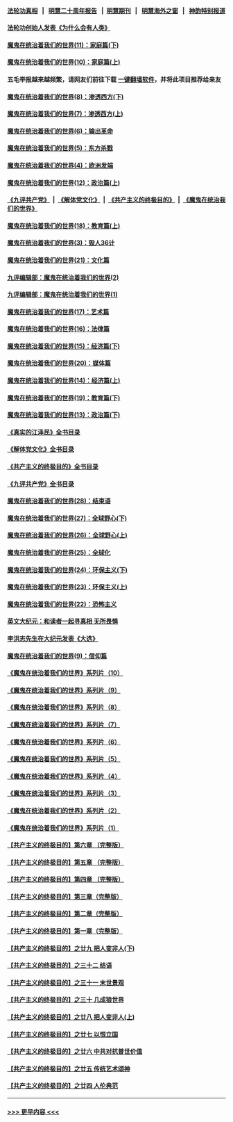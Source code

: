 #### [法轮功真相](https://github.com/gfw-breaker/truth/blob/master/README.md?t=0) &nbsp;&nbsp;|&nbsp;&nbsp; [明慧二十周年报告](https://github.com/gfw-breaker/mh-reports/blob/master/README.md?t=0) &nbsp;&nbsp;|&nbsp;&nbsp;[明慧期刊](https://github.com/gfw-breaker/mh-qikan) &nbsp;&nbsp;|&nbsp;&nbsp; [明慧海外之窗](https://github.com/gfw-breaker/mh-news/blob/master/README.md?t=0) &nbsp;&nbsp;|&nbsp;&nbsp; [神韵特别报道](https://github.com/gfw-breaker/mh-news/blob/master/shenyun.md?t=0)
#### [法轮功创始人发表《为什么会有人类》](../pages/nsc422/n13912117.md?t=02110643) 
#### [魔鬼在统治着我们的世界(11)：家庭篇(下)](../pages/nsc422/n10440961.md?t=02110643) 
#### [魔鬼在统治着我们的世界(10)：家庭篇(上)](../pages/nsc422/n10435448.md?t=02110643) 
#### 五毛举报越来越频繁，请网友们前往下载 [一键翻墙软件](https://github.com/gfw-breaker/ssr-accounts)，并将此项目推荐给亲友
#### [魔鬼在统治着我们的世界(8)：渗透西方(下)](../pages/nsc422/n10429603.md?t=02110643) 
#### [魔鬼在统治着我们的世界(7)：渗透西方(上)](../pages/nsc422/n10426013.md?t=02110643) 
#### [魔鬼在统治着我们的世界(6)：输出革命](../pages/nsc422/n10421536.md?t=02110643) 
#### [魔鬼在统治着我们的世界(5)：东方杀戮](../pages/nsc422/n10417707.md?t=02110643) 
#### [魔鬼在统治着我们的世界(4)：欧洲发端](../pages/nsc422/n10414890.md?t=02110643) 
#### [魔鬼在统治着我们的世界(12)：政治篇(上)](../pages/nsc422/n10444576.md?t=02110643) 
#### [《九评共产党》](https://github.com/begood0513/9ping.md/blob/master/README.md) &nbsp;|&nbsp; [《解体党文化》](../../../../jtdwh.md/blob/master/README.md)  &nbsp;|&nbsp; [《共产主义的终极目的》](../../../../gczydzjmd.md/blob/master/README.md) &nbsp;|&nbsp; [《魔鬼在统治我们的世界》](../../../../mgztzwmdsj.md/blob/master/README.md) 
#### [魔鬼在统治着我们的世界(18)：教育篇(上)](../pages/nsc422/n10526970.md?t=02110643) 
#### [魔鬼在统治着我们的世界(3)：毁人36计](../pages/nsc422/n10411583.md?t=02110643) 
#### [魔鬼在统治着我们的世界(21)：文化篇](../pages/nsc422/n10597706.md?t=02110643) 
#### [九评编辑部：魔鬼在统治着我们的世界(2)](../pages/nsc422/n10410036.md?t=02110643) 
#### [九评编辑部：魔鬼在统治着我们的世界(1)](../pages/nsc422/n10406825.md?t=02110643) 
#### [魔鬼在统治着我们的世界(17)：艺术篇](../pages/nsc422/n10499093.md?t=02110643) 
#### [魔鬼在统治着我们的世界(16)：法律篇](../pages/nsc422/n10485969.md?t=02110643) 
#### [魔鬼在统治着我们的世界(15)：经济篇(下)](../pages/nsc422/n10469975.md?t=02110643) 
#### [魔鬼在统治着我们的世界(20)：媒体篇](../pages/nsc422/n10586579.md?t=02110643) 
#### [魔鬼在统治着我们的世界(14)：经济篇(上)](../pages/nsc422/n10457370.md?t=02110643) 
#### [魔鬼在统治着我们的世界(19)：教育篇(下)](../pages/nsc422/n10564808.md?t=02110643) 
#### [魔鬼在统治着我们的世界(13)：政治篇(下)](../pages/nsc422/n10448270.md?t=02110643) 
#### [《真实的江泽民》全书目录](../pages/nsc422/n13721399.md?t=02110643) 
#### [《解体党文化》全书目录](../pages/nsc422/n13721157.md?t=02110643) 
#### [《共产主义的终极目的》全书目录](../pages/nsc422/n13721048.md?t=02110643) 
#### [《九评共产党》全书目录](../pages/nsc422/n13708085.md?t=02110643) 
#### [魔鬼在统治着我们的世界(28)：结束语](../pages/nsc422/n10936246.md?t=02110643) 
#### [魔鬼在统治着我们的世界(27)：全球野心(下)](../pages/nsc422/n10928319.md?t=02110643) 
#### [魔鬼在统治着我们的世界(26)：全球野心(上)](../pages/nsc422/n10900318.md?t=02110643) 
#### [魔鬼在统治着我们的世界(25)：全球化](../pages/nsc422/n10788205.md?t=02110643) 
#### [魔鬼在统治着我们的世界(24)：环保主义(下)](../pages/nsc422/n10695307.md?t=02110643) 
#### [魔鬼在统治着我们的世界(23)：环保主义(上)](../pages/nsc422/n10688613.md?t=02110643) 
#### [魔鬼在统治着我们的世界(22)：恐怖主义](../pages/nsc422/n10614727.md?t=02110643) 
#### [英文大纪元：和读者一起寻真相 无所畏惧](../pages/nsc422/n12542027.md?t=02110643) 
#### [李洪志先生在大纪元发表《大选》](../pages/nsc422/n12534746.md?t=02110643) 
#### [魔鬼在统治着我们的世界(9)：信仰篇](../pages/nsc422/n10432159.md?t=02110643) 
#### [《魔鬼在统治着我们的世界》系列片（10）](../pages/nsc422/n12292670.md?t=02110643) 
#### [《魔鬼在统治着我们的世界》系列片（9）](../pages/nsc422/n12290859.md?t=02110643) 
#### [《魔鬼在统治着我们的世界》系列片（8）](../pages/nsc422/n12287445.md?t=02110643) 
#### [《魔鬼在统治着我们的世界》系列片（7）](../pages/nsc422/n12283425.md?t=02110643) 
#### [《魔鬼在统治着我们的世界》系列片（6）](../pages/nsc422/n12282314.md?t=02110643) 
#### [《魔鬼在统治着我们的世界》系列片（5）](../pages/nsc422/n12281419.md?t=02110643) 
#### [《魔鬼在统治着我们的世界》系列片（4）](../pages/nsc422/n12274024.md?t=02110643) 
#### [《魔鬼在统治着我们的世界》系列片（3）](../pages/nsc422/n12271322.md?t=02110643) 
#### [《魔鬼在统治着我们的世界》系列片（2）](../pages/nsc422/n12269049.md?t=02110643) 
#### [《魔鬼在统治着我们的世界》系列片（1）](../pages/nsc422/n12267575.md?t=02110643) 
#### [【共产主义的终极目的】第六章 （完整版）](../pages/nsc422/n11428913.md?t=02110643) 
#### [【共产主义的终极目的】第五章 （完整版）](../pages/nsc422/n11428912.md?t=02110643) 
#### [【共产主义的终极目的】第四章 （完整版）](../pages/nsc422/n11428907.md?t=02110643) 
#### [【共产主义的终极目的】第三章（完整版）](../pages/nsc422/n11428848.md?t=02110643) 
#### [【共产主义的终极目的】第二章（完整版）](../pages/nsc422/n11428831.md?t=02110643) 
#### [【共产主义的终极目的】第一章（完整版）](../pages/nsc422/n11417651.md?t=02110643) 
#### [【共产主义的终极目的】之廿九 把人变非人(下)](../pages/nsc422/n11344140.md?t=02110643) 
#### [【共产主义的终极目的】之三十二 结语](../pages/nsc422/n11360535.md?t=02110643) 
#### [【共产主义的终极目的】之三十一 末世景观](../pages/nsc422/n11351129.md?t=02110643) 
#### [【共产主义的终极目的】之三十 几成狼世界](../pages/nsc422/n11348280.md?t=02110643) 
#### [【共产主义的终极目的】之廿八 把人变非人(上)](../pages/nsc422/n11340492.md?t=02110643) 
#### [【共产主义的终极目的】之廿七 以恨立国](../pages/nsc422/n11336944.md?t=02110643) 
#### [【共产主义的终极目的】之廿六 中共对抗普世价值](../pages/nsc422/n11324785.md?t=02110643) 
#### [【共产主义的终极目的】之廿五 传统艺术颂神](../pages/nsc422/n11296396.md?t=02110643) 
#### [【共产主义的终极目的】之廿四 人伦典范](../pages/nsc422/n11296397.md?t=02110643) 

----
#### [ >>> 更早内容 <<< ](../indexes/nsc422-earlier.md)
